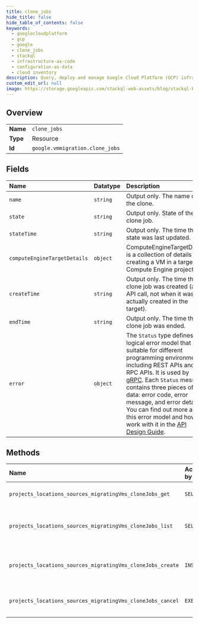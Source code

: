 ```yaml
---
title: clone_jobs
hide_title: false
hide_table_of_contents: false
keywords:
  - googlecloudplatform
  - gcp
  - google
  - clone_jobs
  - stackql
  - infrastructure-as-code
  - configuration-as-data
  - cloud inventory
description: Query, deploy and manage Google Cloud Platform (GCP) infrastructure and resources using SQL
custom_edit_url: null
image: https://storage.googleapis.com/stackql-web-assets/blog/stackql-blog-post-featured-image.png
---
```

  
    

## Overview
<table><tbody>
<tr><td><b>Name</b></td><td><code>clone_jobs</code></td></tr>
<tr><td><b>Type</b></td><td>Resource</td></tr>
<tr><td><b>Id</b></td><td><code>google.vmmigration.clone_jobs</code></td></tr>
</tbody></table>

## Fields
| Name | Datatype | Description |
|:-----|:---------|:------------|
| `name` | `string` | Output only. The name of the clone. |
| `state` | `string` | Output only. State of the clone job. |
| `stateTime` | `string` | Output only. The time the state was last updated. |
| `computeEngineTargetDetails` | `object` | ComputeEngineTargetDetails is a collection of details for creating a VM in a target Compute Engine project. |
| `createTime` | `string` | Output only. The time the clone job was created (as an API call, not when it was actually created in the target). |
| `endTime` | `string` | Output only. The time the clone job was ended. |
| `error` | `object` | The `Status` type defines a logical error model that is suitable for different programming environments, including REST APIs and RPC APIs. It is used by [gRPC](https://github.com/grpc). Each `Status` message contains three pieces of data: error code, error message, and error details. You can find out more about this error model and how to work with it in the [API Design Guide](https://cloud.google.com/apis/design/errors). |
## Methods
| Name | Accessible by | Required Params | Description |
|:-----|:--------------|:----------------|:------------|
| `projects_locations_sources_migratingVms_cloneJobs_get` | `SELECT` | `name` | Gets details of a single CloneJob. |
| `projects_locations_sources_migratingVms_cloneJobs_list` | `SELECT` | `parent` | Lists CloneJobs of a given migrating VM. |
| `projects_locations_sources_migratingVms_cloneJobs_create` | `INSERT` | `parent` | Initiates a Clone of a specific migrating VM. |
| `projects_locations_sources_migratingVms_cloneJobs_cancel` | `EXEC` | `name` | Initiates the cancellation of a running clone job. |
